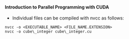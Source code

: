 #### Introduction to Parallel Programming with CUDA

* Individual files can be compiled with nvcc as follows:

```
nvcc -o <EXECUTABLE_NAME> <FILE_NAME.EXTENSION>
nvcc -o cube\_integer cube\_integer.cu
```
